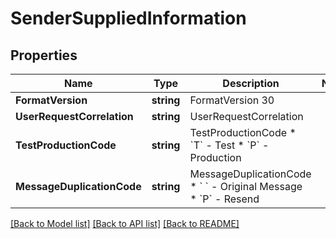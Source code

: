 # SenderSuppliedInformation

## Properties
Name | Type | Description | Notes
------------ | ------------- | ------------- | -------------
**FormatVersion** | **string** | FormatVersion 30  | 
**UserRequestCorrelation** | **string** | UserRequestCorrelation | 
**TestProductionCode** | **string** | TestProductionCode * &#x60;T&#x60; - Test * &#x60;P&#x60; - Production  | 
**MessageDuplicationCode** | **string** | MessageDuplicationCode * &#x60; &#x60; - Original Message * &#x60;P&#x60; - Resend  | 

[[Back to Model list]](../README.md#documentation-for-models) [[Back to API list]](../README.md#documentation-for-api-endpoints) [[Back to README]](../README.md)


